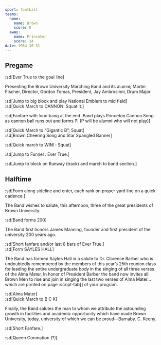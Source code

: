 ```yaml
---
sport: football
teams:
  home:
    name: Brown
    score: 0
  away:
    name: Princeton
    score: 14
date: 1964-10-31
---
```


## Pregame

:sd[Ever True to the goal line]

Presenting the Brown University Marching Band and its alumni; Martin Fischer, Director, Gordon Tomas, President, Jay Ambrosinni, Drum Major.

:sd[Jump to big block and play National Emblem to mid field]\
:sd[Quick March to CANNON: Squat it.]

:sd[Fanfare with loud bang at the end. Band plays Princeton Cannon Song as cannon ball runs out and forms P. (P will be alumni who will not play)]

:sd[Quick March to “Gigantic B”; Squat]\
:sd[Brown Cheering Song and Star Spangled Banner]

:sd[Quick march to WIN! : Squat]

:sd[Jump to Funnel : Ever True.]

:sd[Jump to block on Runway (track) and march to band section.]

## Halftime

:sd[Form along sideline and enter, each rank on proper yard line on a quick cadence.]

The Band wishes to salute, this afternoon, three of the great presidents of Brown University.

:sd[Band forms 200]

The Band first honors James Manning, founder and first president of the university 200 years ago.

:sd[Short fanfare and/or last 8 bars of Ever True.]\
:sd[Form SAYLES HALL]

The Band has formed Sayles Hall in a salute to Dr. Clarence Barber who is undoubtedly remembered by the members of this year’s 25th reunion class for leading the entire undergraduate body in the singing of all three verses of the Alma Mater, In honor of President Barber the band now invites all Brown Men to rise and join in singing the last two verses of Alma Mater… which are printed on page :script-tab[] of your program.

:sd[Alma Mater]\
:sd[Quick March to B C K]

Finally, the Band salutes the man to whom we attribute the astounding growth in facilities and academic opportunity which have made Brown University, today, university of which we can be proud—Barnaby. C. Keeny.

:sd[Short Fanfare.]

:sd[Queen Coronation (?)]
